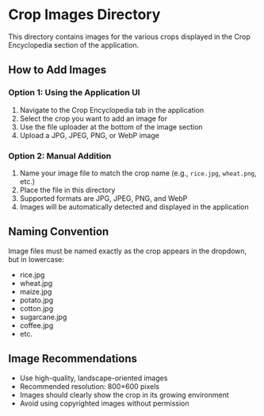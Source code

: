 # Crop Images Directory

This directory contains images for the various crops displayed in the Crop Encyclopedia section of the application.

## How to Add Images

### Option 1: Using the Application UI
1. Navigate to the Crop Encyclopedia tab in the application
2. Select the crop you want to add an image for
3. Use the file uploader at the bottom of the image section
4. Upload a JPG, JPEG, PNG, or WebP image

### Option 2: Manual Addition
1. Name your image file to match the crop name (e.g., `rice.jpg`, `wheat.png`, etc.)
2. Place the file in this directory
3. Supported formats are JPG, JPEG, PNG, and WebP
4. Images will be automatically detected and displayed in the application

## Naming Convention

Image files must be named exactly as the crop appears in the dropdown, but in lowercase:
- rice.jpg
- wheat.jpg
- maize.jpg
- potato.jpg
- cotton.jpg
- sugarcane.jpg
- coffee.jpg
- etc.

## Image Recommendations
- Use high-quality, landscape-oriented images
- Recommended resolution: 800×600 pixels
- Images should clearly show the crop in its growing environment
- Avoid using copyrighted images without permission 